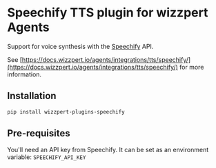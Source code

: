 # Speechify TTS plugin for wizzpert Agents

Support for voice synthesis with the [Speechify](https://www.speechify.ai/) API.

See [https://docs.wizzpert.io/agents/integrations/tts/speechify/](https://docs.wizzpert.io/agents/integrations/tts/speechify/) for more information.

## Installation

```bash
pip install wizzpert-plugins-speechify
```

## Pre-requisites

You'll need an API key from Speechify. It can be set as an environment variable: `SPEECHIFY_API_KEY`
